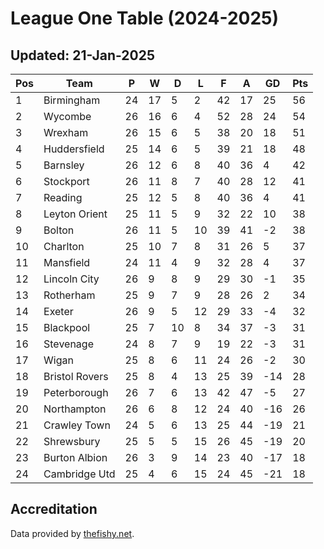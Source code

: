 # League One Table (2024-2025)
## Updated: 21-Jan-2025

| Pos | Team | P | W | D | L | F | A | GD | Pts |
| --- | --- | --- | --- | --- | --- | --- | --- | --- | --- |
| 1 | Birmingham | 24 | 17 | 5 | 2 | 42 | 17 | 25 | 56 |
| 2 | Wycombe | 26 | 16 | 6 | 4 | 52 | 28 | 24 | 54 |
| 3 | Wrexham | 26 | 15 | 6 | 5 | 38 | 20 | 18 | 51 |
| 4 | Huddersfield | 25 | 14 | 6 | 5 | 39 | 21 | 18 | 48 |
| 5 | Barnsley | 26 | 12 | 6 | 8 | 40 | 36 | 4 | 42 |
| 6 | Stockport | 26 | 11 | 8 | 7 | 40 | 28 | 12 | 41 |
| 7 | Reading | 25 | 12 | 5 | 8 | 40 | 36 | 4 | 41 |
| 8 | Leyton Orient | 25 | 11 | 5 | 9 | 32 | 22 | 10 | 38 |
| 9 | Bolton | 26 | 11 | 5 | 10 | 39 | 41 | -2 | 38 |
| 10 | Charlton | 25 | 10 | 7 | 8 | 31 | 26 | 5 | 37 |
| 11 | Mansfield | 24 | 11 | 4 | 9 | 32 | 28 | 4 | 37 |
| 12 | Lincoln City | 26 | 9 | 8 | 9 | 29 | 30 | -1 | 35 |
| 13 | Rotherham | 25 | 9 | 7 | 9 | 28 | 26 | 2 | 34 |
| 14 | Exeter | 26 | 9 | 5 | 12 | 29 | 33 | -4 | 32 |
| 15 | Blackpool | 25 | 7 | 10 | 8 | 34 | 37 | -3 | 31 |
| 16 | Stevenage | 24 | 8 | 7 | 9 | 19 | 22 | -3 | 31 |
| 17 | Wigan | 25 | 8 | 6 | 11 | 24 | 26 | -2 | 30 |
| 18 | Bristol Rovers | 25 | 8 | 4 | 13 | 25 | 39 | -14 | 28 |
| 19 | Peterborough | 26 | 7 | 6 | 13 | 42 | 47 | -5 | 27 |
| 20 | Northampton | 26 | 6 | 8 | 12 | 24 | 40 | -16 | 26 |
| 21 | Crawley Town | 24 | 5 | 6 | 13 | 25 | 44 | -19 | 21 |
| 22 | Shrewsbury | 25 | 5 | 5 | 15 | 26 | 45 | -19 | 20 |
| 23 | Burton Albion | 26 | 3 | 9 | 14 | 23 | 40 | -17 | 18 |
| 24 | Cambridge Utd | 25 | 4 | 6 | 15 | 24 | 45 | -21 | 18 |

## Accreditation 

Data provided by [thefishy.net](https://www.thefishy.net/).
